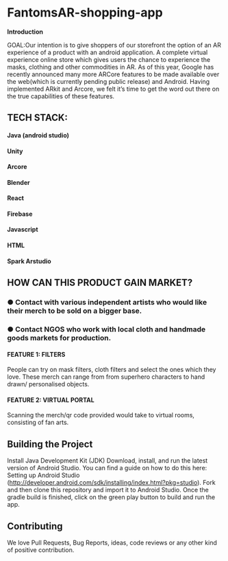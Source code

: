 # FantomsAR-shopping-app



**Introduction**

GOAL:Our intention is to give shoppers of our storefront the option of an AR experience of a product with an android application.
A complete virtual experience online store which gives users the chance to experience the masks, clothing and other commodities in AR. 
As of this year, Google has recently announced many more ARCore features to be made available over the web(which is currently pending public release) and Android. Having implemented ARkit and Arcore, we felt it’s time to get the word out there on the true capabilities of these features. 

## TECH STACK:
#### Java (android studio) 
#### Unity 
#### Arcore 
#### Blender 
#### React 
#### Firebase 
#### Javascript 
#### HTML
#### Spark Arstudio

## HOW CAN THIS PRODUCT GAIN MARKET? 
### ● Contact with various independent artists who would like their merch to be sold on a bigger base. 
### ● Contact NGOS who work with local cloth and handmade goods markets for production. 


#### FEATURE 1: FILTERS 
People can try on mask filters, cloth filters and select the ones which they love. These merch can range from from superhero characters to hand drawn/ personalised objects. 

#### FEATURE 2: VIRTUAL PORTAL 
Scanning the merch/qr code provided would take to virtual rooms, consisting of fan arts.




## Building the Project
Install Java Development Kit (JDK)
Download, install, and run the latest version of Android Studio.
 You can find a guide on how to do this here: Setting up Android Studio (http://developer.android.com/sdk/installing/index.html?pkg=studio).
Fork and then clone this repository and import it to Android Studio.
Once the gradle build is finished, click on the green play button to build and run the app.

## Contributing
We love Pull Requests, Bug Reports, ideas, code reviews or any other kind of positive contribution.
